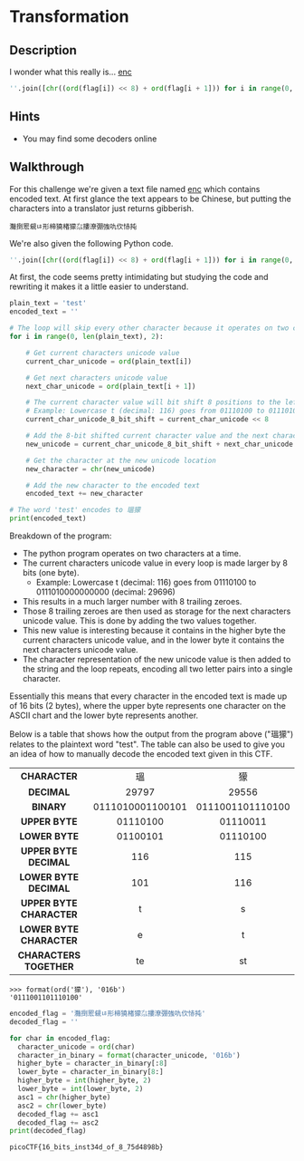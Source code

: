 # Transformation

## Description

I wonder what this really is... [enc](https://mercury.picoctf.net/static/77a2b202236aa741e988581e78d277a6/enc "Encoded Text File")

```python
''.join([chr((ord(flag[i]) << 8) + ord(flag[i + 1])) for i in range(0, len(flag), 2)])
```

## Hints

* You may find some decoders online

## Walkthrough

For this challenge we're given a text file named [enc](./enc "Text file with encoded text") which contains encoded text. At first glance the text appears to be Chinese, but putting the characters into a translator just returns gibberish.

```灩捯䍔䙻ㄶ形楴獟楮獴㌴摟潦弸強㕤㐸㤸扽```

We're also given the following Python code.

```python
''.join([chr((ord(flag[i]) << 8) + ord(flag[i + 1])) for i in range(0, len(flag), 2)])
```

At first, the code seems pretty intimidating but studying the code and rewriting it makes it a little easier to understand.

```python
plain_text = 'test'
encoded_text = ''

# The loop will skip every other character because it operates on two characters at a time.
for i in range(0, len(plain_text), 2):

    # Get current characters unicode value
    current_char_unicode = ord(plain_text[i])

    # Get next characters unicode value
    next_char_unicode = ord(plain_text[i + 1])

    # The current character value will bit shift 8 positions to the left
    # Example: Lowercase t (decimal: 116) goes from 01110100 to 0111010000000000 (decimal: 29696)
    current_char_unicode_8_bit_shift = current_char_unicode << 8

    # Add the 8-bit shifted current character value and the next characters unicode value
    new_unicode = current_char_unicode_8_bit_shift + next_char_unicode

    # Get the character at the new unicode location
    new_character = chr(new_unicode)

    # Add the new character to the encoded text
    encoded_text += new_character

# The word 'test' encodes to 瑥獴
print(encoded_text)
```

Breakdown of the program:
* The python program operates on two characters at a time.
* The current characters unicode value in every loop is made larger by 8 bits (one byte).
  * Example: Lowercase t (decimal: 116) goes from 01110100 to 0111010000000000 (decimal: 29696)
* This results in a much larger number with 8 trailing zeroes.
* Those 8 trailing zeroes are then used as storage for the next characters unicode value. This is done by adding the two values together.
* This new value is interesting because it contains in the higher byte the current characters unicode value, and in the lower byte it contains the next characters unicode value.
* The character representation of the new unicode value is then added to the string and the loop repeats, encoding all two letter pairs into a single character.

Essentially this means that every character in the encoded text is made up of 16 bits (2 bytes), where the upper byte represents one character on the ASCII chart and the lower byte represents another.

Below is a table that shows how the output from the program above ("瑥獴") relates to the plaintext word "test". The table can also be used to give you an idea of how to manually decode the encoded text given in this CTF.

|                          |                  |                  |
|:------------------------:|:----------------:|:----------------:|
| **CHARACTER**            | 瑥                | 獴                |
| **DECIMAL**              | 29797            | 29556            |
| **BINARY**               | 0111010001100101 | 0111001101110100 |
| **UPPER BYTE**           | 01110100         | 01110011         |
| **LOWER BYTE**           | 01100101         | 01110100         |
| **UPPER BYTE DECIMAL**   | 116              | 115              |
| **LOWER BYTE DECIMAL**   | 101              | 116              |
| **UPPER BYTE CHARACTER** | t                | s                |
| **LOWER BYTE CHARACTER** | e                | t                |
| **CHARACTERS TOGETHER**  | te               | st               |


```
>>> format(ord('獴'), '016b')
'0111001101110100'
```

```python
encoded_flag = '灩捯䍔䙻ㄶ形楴獟楮獴㌴摟潦弸強㕤㐸㤸扽'
decoded_flag = ''

for char in encoded_flag:
  character_unicode = ord(char)
  character_in_binary = format(character_unicode, '016b')
  higher_byte = character_in_binary[:8]
  lower_byte = character_in_binary[8:]
  higher_byte = int(higher_byte, 2)
  lower_byte = int(lower_byte, 2)
  asc1 = chr(higher_byte)
  asc2 = chr(lower_byte)
  decoded_flag += asc1
  decoded_flag += asc2
print(decoded_flag)
```

```picoCTF{16_bits_inst34d_of_8_75d4898b}```

